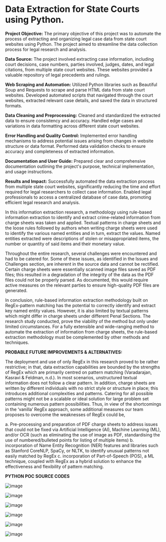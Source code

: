 # Data Extraction for State Courts using Python.

**Project Objective:**
The primary objective of this project was to automate the process of extracting and organizing legal case data from state court websites using Python. The project aimed to streamline the data collection process for legal research and analysis.

**Data Source:**
The project involved extracting case information, including court decisions, case numbers, parties involved, judges, dates, and legal citations, from multiple state court websites. These websites provided a valuable repository of legal precedents and rulings.

**Web Scraping and Automation:**
Utilized Python libraries such as Beautiful Soup and Requests to scrape and parse HTML data from state court websites.
Developed automated scripts that navigated through the court websites, extracted relevant case details, and saved the data in structured formats.

**Data Cleaning and Preprocessing:**
Cleaned and standardized the extracted data to ensure consistency and accuracy.
Handled edge cases and variations in data formatting across different state court websites.

**Error Handling and Quality Control:**
Implemented error handling mechanisms to address potential issues arising from changes in website structure or data format.
Performed data validation checks to ensure accuracy and completeness of extracted information.

**Documentation and User Guide:**
Prepared clear and comprehensive documentation outlining the project's purpose, technical implementation, and usage instructions.

**Results and Impact:**
Successfully automated the data extraction process from multiple state court websites, significantly reducing the time and effort required for legal researchers to collect case information.
Enabled legal professionals to access a centralized database of case data, promoting efficient legal research and analysis.

In this information extraction research, a methodology using rule-based information extraction to identify and extract crime-related information from charge sheets was taken and applied. Textual patterns in charge sheets and the loose rules followed by authors when writing charge sheets were used to identify the various named entities and in turn, extract the values. Named entities extracted were descriptions of stolen or misappropriated items, the number or quantity of said items and their monetary value. 

Throughout the entire research, several challenges were encountered and had to be catered for. Some of these issues, as identified in the Issues and Challenges section, are inherent in the source data and cannot be rectified. Certain charge sheets were essentially scanned image files saved as PDF files; this resulted in a degradation of the integrity of the data as the PDF files could not be properly parsed. As documented, this would require active measures on the relevant parties to ensure high-quality PDF files are generated. 

In conclusion, rule-based information extraction methodology built on RegEx-pattern matching has the potential to correctly identify and extract key named entity values. However, it is also limited by textual patterns which might differ in charge sheets under different Penal Sections. The research study conducted, prove the viability of the method but only under limited circumstances. For a fully extensible and wide-ranging method to automate the extraction of information from charge sheets, the rule-based extraction methodology must be complemented by other methods and techniques. 

**PROBABLE FUTURE IMPROVEMENTS & ALTERNATIVES:**

The deployment and use of only RegEx in this research proved to be rather restrictive; in that, data extraction capabilities are bounded by the strengths of RegEx which are primarily centred on pattern matching (Varadarajan, Kasravi & Feldman, n.d.). In most scenarios, unstructured textual information does not follow a clear pattern. In addition, charge sheets are written by different individuals with no strict style or structure in place; this introduces additional complexities and patterns. Catering for all possible patterns might not be a scalable or ideal solution for large problem set containing numerous pattern possibilities. Thus, in view of the shortcomings in the ‘vanilla’ RegEx approach, some additional measures our team proposes to overcome the weaknesses of RegEx could be,
 
a.	Pre-processing and preparation of PDF charge sheets to address issues that could not be fixed via Artificial Intelligence (AI), Machine Learning (ML), and/or OCR (such as eliminating the use of image as PDF, standardising the use of numbered/bulleted points for listing of multiple items) 
b.	incorporation of Name Entity Recognition (NER) features and libraries such as Stanford CoreNLP, SpaCy, or NLTK, to identify unusual patterns not easily matched by RegEx
c.	incorporation of Part-of-Speech (POS), a ML technique, coupled with RegEx as a hybrid solution to enhance the effectiveness and flexibility of pattern matching.

**PYTHON POC SOURCE CODES**


![image](https://github.com/jayanth002/Projects/assets/32224793/1f9544df-32f7-4a51-94eb-57da5221d21c)

![image](https://github.com/jayanth002/Projects/assets/32224793/006f270b-4551-4c09-addb-ce7afe869791)


![image](https://github.com/jayanth002/Projects/assets/32224793/06178b02-6fbe-4f33-abf8-083d7fd31912)


![image](https://github.com/jayanth002/Projects/assets/32224793/3beaeba3-9c9b-42c4-8ce2-715061269756)

![image](https://github.com/jayanth002/Projects/assets/32224793/f26028e0-1188-4737-9179-df1f6fd66322)

![image](https://github.com/jayanth002/Projects/assets/32224793/fd7a48af-5968-4867-9475-6e6a35d6c107)



